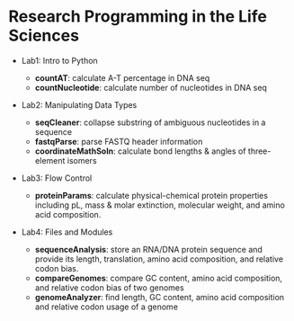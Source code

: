 # Research Programming in the Life Sciences

* Lab1: Intro to Python
  * **countAT**: calculate A-T percentage in DNA seq
  * **countNucleotide**: calculate number of nucleotides in DNA seq

* Lab2: Manipulating Data Types 
  * **seqCleaner**: collapse substring of ambiguous nucleotides in a sequence
  * **fastqParse**: parse FASTQ header information
  * **coordinateMathSoln**: calculate bond lengths & angles 
  of three-element isomers
  
* Lab3: Flow Control
  * **proteinParams**: calculate physical-chemical protein properties 
  including pL, mass & molar extinction, molecular weight, and amino
  acid composition.

* Lab4: Files and Modules
  * **sequenceAnalysis**: store an RNA/DNA protein sequence and provide its length, translation, 
  amino acid composition, and relative codon bias.
   * **compareGenomes**: compare GC content, amino acid composition, and relative codon bias
   of two genomes 
   * **genomeAnalyzer**: find length, GC content, amino acid composition and relative codon usage
   of a genome
   
